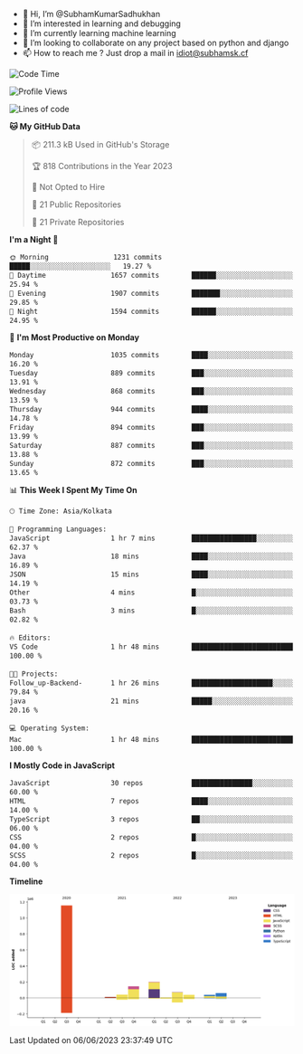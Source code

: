 - 👋 Hi, I’m @SubhamKumarSadhukhan
- 👀 I’m interested in learning and debugging
- 🌱 I’m currently learning machine learning
- 💞️ I’m looking to collaborate on any project based on python and django
- 📫 How to reach me ?
      Just drop a mail in idiot@subhamsk.cf

<!---
SubhamKumarSadhukhan/SubhamKumarSadhukhan is a ✨ special ✨ repository because its `README.md` (this file) appears on your GitHub profile.
You can click the Preview link to take a look at your changes.
--->


<!--START_SECTION:waka-->
![Code Time](http://img.shields.io/badge/Code%20Time-1%2C214%20hrs%2045%20mins-blue)

![Profile Views](http://img.shields.io/badge/Profile%20Views-0-blue)

![Lines of code](https://img.shields.io/badge/From%20Hello%20World%20I%27ve%20Written-1.8%20million%20lines%20of%20code-blue)

**🐱 My GitHub Data** 

> 📦 211.3 kB Used in GitHub's Storage 
 > 
> 🏆 818 Contributions in the Year 2023
 > 
> 🚫 Not Opted to Hire
 > 
> 📜 21 Public Repositories 
 > 
> 🔑 21 Private Repositories 
 > 
**I'm a Night 🦉** 

```text
🌞 Morning                1231 commits        █████░░░░░░░░░░░░░░░░░░░░   19.27 % 
🌆 Daytime                1657 commits        ██████░░░░░░░░░░░░░░░░░░░   25.94 % 
🌃 Evening                1907 commits        ███████░░░░░░░░░░░░░░░░░░   29.85 % 
🌙 Night                  1594 commits        ██████░░░░░░░░░░░░░░░░░░░   24.95 % 
```
📅 **I'm Most Productive on Monday** 

```text
Monday                   1035 commits        ████░░░░░░░░░░░░░░░░░░░░░   16.20 % 
Tuesday                  889 commits         ███░░░░░░░░░░░░░░░░░░░░░░   13.91 % 
Wednesday                868 commits         ███░░░░░░░░░░░░░░░░░░░░░░   13.59 % 
Thursday                 944 commits         ████░░░░░░░░░░░░░░░░░░░░░   14.78 % 
Friday                   894 commits         ███░░░░░░░░░░░░░░░░░░░░░░   13.99 % 
Saturday                 887 commits         ███░░░░░░░░░░░░░░░░░░░░░░   13.88 % 
Sunday                   872 commits         ███░░░░░░░░░░░░░░░░░░░░░░   13.65 % 
```


📊 **This Week I Spent My Time On** 

```text
🕑︎ Time Zone: Asia/Kolkata

💬 Programming Languages: 
JavaScript               1 hr 7 mins         ████████████████░░░░░░░░░   62.37 % 
Java                     18 mins             ████░░░░░░░░░░░░░░░░░░░░░   16.89 % 
JSON                     15 mins             ████░░░░░░░░░░░░░░░░░░░░░   14.19 % 
Other                    4 mins              █░░░░░░░░░░░░░░░░░░░░░░░░   03.73 % 
Bash                     3 mins              █░░░░░░░░░░░░░░░░░░░░░░░░   02.82 % 

🔥 Editors: 
VS Code                  1 hr 48 mins        █████████████████████████   100.00 % 

🐱‍💻 Projects: 
Follow_up-Backend-       1 hr 26 mins        ████████████████████░░░░░   79.84 % 
java                     21 mins             █████░░░░░░░░░░░░░░░░░░░░   20.16 % 

💻 Operating System: 
Mac                      1 hr 48 mins        █████████████████████████   100.00 % 
```

**I Mostly Code in JavaScript** 

```text
JavaScript               30 repos            ███████████████░░░░░░░░░░   60.00 % 
HTML                     7 repos             ████░░░░░░░░░░░░░░░░░░░░░   14.00 % 
TypeScript               3 repos             ██░░░░░░░░░░░░░░░░░░░░░░░   06.00 % 
CSS                      2 repos             █░░░░░░░░░░░░░░░░░░░░░░░░   04.00 % 
SCSS                     2 repos             █░░░░░░░░░░░░░░░░░░░░░░░░   04.00 % 
```



**Timeline**

![Lines of Code chart](https://raw.githubusercontent.com/SubhamKumarSadhukhan/SubhamKumarSadhukhan/main/assets/bar_graph.png)


 Last Updated on 06/06/2023 23:37:49 UTC
<!--END_SECTION:waka-->

